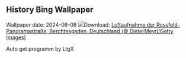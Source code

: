 ## History Bing Wallpaper
Wallpaper date: 2024-06-06
![](https://www.bing.com/th?id=OHR.RossfeldRoad_DE-DE6613150514_UHD.jpg&w=1000)Download: [Luftaufnahme der Rossfeld-Panoramastraße, Berchtesgaden, Deutschland (© DieterMeyrl/Getty Images)](https://www.bing.com/th?id=OHR.RossfeldRoad_DE-DE6613150514_UHD.jpg)

Auto get programm by LtgX
